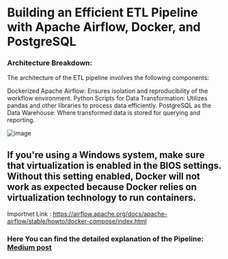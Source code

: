 #  Building an Efficient ETL Pipeline with Apache Airflow, Docker, and PostgreSQL


### **Architecture Breakdown**:

The architecture of the ETL pipeline involves the following components:

 Dockerized Apache Airflow: Ensures isolation and reproducibility of the workflow environment.
 Python Scripts for Data Transformation: Utilizes pandas and other libraries to process data efficiently.
 PostgreSQL as the Data Warehouse: Where transformed data is stored for querying and reporting.

 ![image](https://miro.medium.com/v2/resize:fit:1100/format:webp/1*QZWuCva5caQLzVKG9CUuMg.jpeg)


## If you're using a Windows system, make sure that virtualization is enabled in the BIOS settings. Without this setting enabled, Docker will not work as expected because Docker relies on virtualization technology to run containers.





Importnet Link : https://airflow.apache.org/docs/apache-airflow/stable/howto/docker-compose/index.html



### Here You can find the detailed explanation of the Pipeline:  [Medium post](https://medium.com/@sushithks/an-efficient-etl-pipeline-with-airflow-docker-and-postgresql-5b9c6008bdd5)





